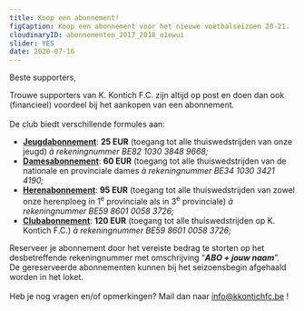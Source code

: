 ```yaml
---
title: Koop een abonnement!
figCaption: Koop een abonnement voor het nieuwe voetbalseizoen 20-21.
cloudinaryID: abonnementen_2017_2018_n1ewui
slider: YES
date: 2020-07-16
---
```

<p>Beste supporters,</p>
<p>Trouwe supporters van K. Kontich F.C. zijn altijd op post en doen dan ook (financieel) voordeel bij het aankopen van een abonnement.<br /><br />De club biedt verschillende formules aan:</p>
<ul>
  <li><strong><u>Jeugdabonnement</u></strong>: <strong>25 EUR</strong> (toegang tot alle thuiswedstrijden van onze jeugd) <em>&agrave;</em><em> rekeningnummer BE82 1030 3848 9668;</em></li>
  <li><strong><u>Damesabonnement</u></strong>: <strong>60 EUR</strong> (toegang tot alle thuiswedstrijden van de nationale en provinciale dames <em>&agrave;</em><em> rekeningnummer BE34 1030 3421 4190;</em></li>
  <li><strong><u>Herenabonnement</u></strong>: <strong>95 EUR</strong> (toegang tot alle thuiswedstrijden van zowel onze herenploeg in 1<sup>e</sup> provinciale als in 3<sup>e</sup> provinciale) <em>&agrave;</em><em> rekeningnummer BE59 8601 0058 3726;</em></li>
  <li><strong><u>Clubabonnement</u></strong>: <strong>120 EUR</strong> (toegang tot alle thuiswedstrijden op K. Kontich F.C.) <em>&agrave;</em><em> rekeningnummer BE59 8601 0058 3726;</em></li>
</ul>
<p>Reserveer je abonnement door het vereiste bedrag te storten op het desbetreffende rekeningnummer met omschrijving &ldquo;<strong><em>ABO + jouw naam</em></strong>&rdquo;.<br />De gereserveerde abonnementen kunnen bij het seizoensbegin afgehaald worden in het loket.<br /><br />Heb je nog vragen en/of opmerkingen? Mail dan naar <a href="mailto:info@kkontichfc.be">info@kkontichfc.be</a> !</p>